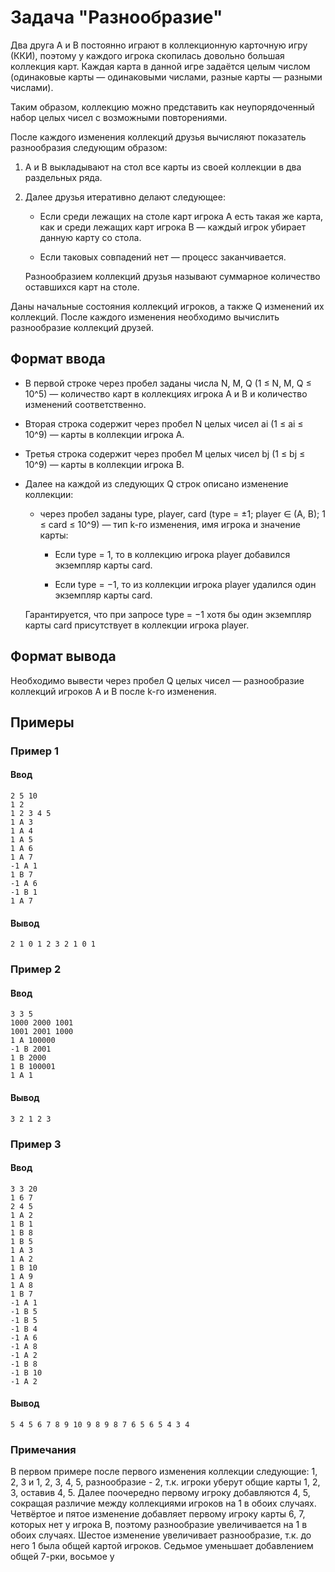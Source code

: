 # Задача "Разнообразие"

Два друга A и B постоянно играют в коллекционную карточную игру (ККИ), поэтому у каждого игрока скопилась довольно большая коллекция карт. Каждая карта в данной игре задаётся целым числом (одинаковые карты — одинаковыми числами, разные карты — разными числами).

Таким образом, коллекцию можно представить как неупорядоченный набор целых чисел с возможными повторениями.

После каждого изменения коллекций друзья вычисляют показатель разнообразия следующим образом:

1. A и B выкладывают на стол все карты из своей коллекции в два раздельных ряда.

2. Далее друзья итеративно делают следующее:

   - Если среди лежащих на столе карт игрока A есть такая же карта, как и среди лежащих карт игрока B — каждый игрок убирает данную карту со стола.

   - Если таковых совпадений нет — процесс заканчивается.

   Разнообразием коллекций друзья называют суммарное количество оставшихся карт на столе.

Даны начальные состояния коллекций игроков, а также Q изменений их коллекций. После каждого изменения необходимо вычислить разнообразие коллекций друзей.

## Формат ввода

- В первой строке через пробел заданы числа N, M, Q (1 ≤ N, M, Q ≤ 10^5) — количество карт в коллекциях игрока A и B и количество изменений соответственно.

- Вторая строка содержит через пробел N целых чисел ai (1 ≤ ai ≤ 10^9) — карты в коллекции игрока A.

- Третья строка содержит через пробел M целых чисел bj (1 ≤ bj ≤ 10^9) — карты в коллекции игрока B.

- Далее на каждой из следующих Q строк описано изменение коллекции:

  - через пробел заданы type, player, card (type = ±1; player ∈ (A, B); 1 ≤ card ≤ 10^9) — тип k-го изменения, имя игрока и значение карты:

    - Если type = 1, то в коллекцию игрока player добавился экземпляр карты card.

    - Если type = −1, то из коллекции игрока player удалился один экземпляр карты card.

  Гарантируется, что при запросе type = −1 хотя бы один экземпляр карты card присутствует в коллекции игрока player.

## Формат вывода

Необходимо вывести через пробел Q целых чисел — разнообразие коллекций игроков A и B после k-го изменения.

## Примеры

### Пример 1

#### Ввод

```
2 5 10
1 2
1 2 3 4 5
1 A 3
1 A 4
1 A 5
1 A 6
1 A 7
-1 A 1
1 B 7
-1 A 6
-1 B 1
1 A 7
```

#### Вывод

```
2 1 0 1 2 3 2 1 0 1
```

### Пример 2

#### Ввод

```
3 3 5
1000 2000 1001
1001 2001 1000
1 A 100000
-1 B 2001
1 B 2000
1 B 100001
1 A 1
```

#### Вывод

```
3 2 1 2 3
```

### Пример 3

#### Ввод

```
3 3 20
1 6 7
2 4 5
1 A 2
1 B 1
1 B 8
1 B 5
1 A 3
1 A 2
1 B 10
1 A 9
1 A 8
1 B 7
-1 A 1
-1 B 5
-1 B 5
-1 B 4
-1 A 6
-1 A 8
-1 A 2
-1 B 8
-1 B 10
-1 A 2
```

#### Вывод

```
5 4 5 6 7 8 9 10 9 8 9 8 7 6 5 6 5 4 3 4
```

### Примечания

В первом примере после первого изменения коллекции следующие: 1, 2, 3 и 1, 2, 3, 4, 5, разнообразие - 2, т.к. игроки уберут общие карты 1, 2, 3, оставив 4, 5. Далее поочередно первому игроку добавляются 4, 5, сокращая различие между коллекциями игроков на 1 в обоих случаях. Четвёртое и пятое изменение добавляет первому игроку карты 6, 7, которых нет у игрока B, поэтому разнообразие увеличивается на 1 в обоих случаях. Шестое изменение увеличивает разнообразие, т.к. до него 1 была общей картой игроков. Седьмое уменьшает добавлением общей 7-рки, восьмое у
